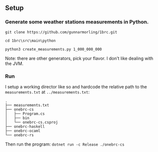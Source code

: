 ## Setup
### Generate some weather stations measurements in Python.
`git clone https://github.com/gunnarmorling/1brc.git`

`cd 1brc\src\main\python`

`python3 create_measurements.py 1_000_000_000`

Note: there are other generators, pick your flavor. I don't like dealing with the JVM.

### Run
I setup a working director like so and hardcode the relative path to the `measurements.txt` at `../measurements.txt`: 
```
.
├── measurements.txt
├── onebrc-cs
│   ├── Program.cs
│   ├── bin
│   └── onebrc-cs.csproj
├── onebrc-haskell
├── onebrc-ocaml
└── onebrc-rs
```
Then run the program:
`dotnet run -c Release ./onebrc-cs`
